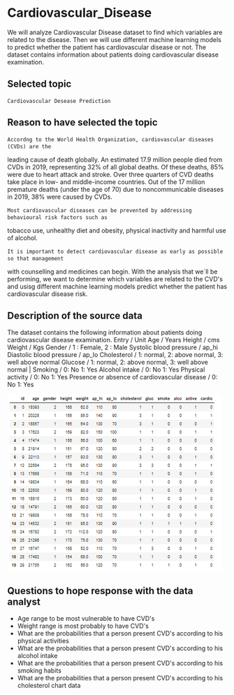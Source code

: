 # Cardiovascular_Disease
We will analyze Cardiovascular Disease dataset to find which variables are related to the disease. Then we will use different machine learning models to predict whether the patient has cardiovascular disease or not. The dataset contains information about patients doing cardiovascular disease examination.



## Selected topic
	Cardiovascular Desease Prediction

## Reason to have selected the topic
	
	Accordng to the World Health Organization, cardiovascular diseases (CVDs) are the
leading cause of death globally. An estimated 17.9 million people died from CVDs in 2019,
representing 32% of all global deaths. Of these deaths, 85% were due to heart attack and stroke.
Over three quarters of CVD deaths take place in low- and middle-income countries. 
Out of the 17 million premature deaths (under the age of 70) due to noncommunicable diseases
in 2019, 38% were caused by CVDs. 

	Most cardiovascular diseases can be prevented by addressing behavioural risk factors such as
tobacco use, unhealthy diet and obesity, physical inactivity and harmful use of alcohol.

	It is important to detect cardiovascular disease as early as possible so that management
with counselling and medicines can begin. With the analysis that we´ll be performing, we want to
determine which variables are related to the CVD's and usisg different machine learning models
predict whether the patient has cardiovascular disease risk.

## Description of the source data
The dataset contains the following information about patients doing cardiovascular disease
examination.
Entry  / Unit
Age    /  Years
Height / cms
Weight / Kgs
Gender / 1 : Female,  2 : Male
Systolic blood pressure  / ap_hi
Diastolic blood pressure / ap_lo
Cholesterol / 1: normal, 2: above normal, 3: well above normal
Glucose  / 1: normal, 2: above normal, 3: well above normal |
Smoking  / 0: No 1: Yes
Alcohol intake / 0: No 1: Yes
Physical activity / 0: No 1: Yes
Presence or absence of cardiovascular disease / 0: No 1: Yes

![Alt Text](https://github.com/CarlosRello/Cardiovascular_Disease/blob/main/Resources/db.png)

## Questions to hope response with the data analyst

- Age range to be most vulnerable to have CVD's
- Weight range is most probably to have CVD's
- What are the probabilities that a person present CVD's according to his physical activities
- What are the probabilities that a person present CVD's according to his alcohol intake
- What are the probabilities that a person present CVD's according to his smoking habits
- What are the probabilities that a person present CVD's according to his cholesterol chart data

